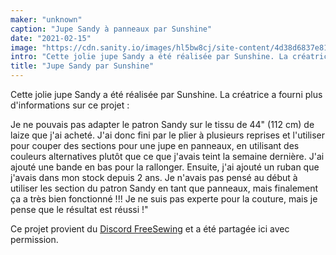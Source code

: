 ```yaml
---
maker: "unknown"
caption: "Jupe Sandy à panneaux par Sunshine"
date: "2021-02-15"
image: "https://cdn.sanity.io/images/hl5bw8cj/site-content/4d38d6837e8125276522abb62d44a99e191fd8a0-1477x1969.jpg"
intro: "Cette jolie jupe Sandy a été réalisée par Sunshine. La créatrice a fourni plus d'informations sur ce projet :"
title: "Jupe Sandy par Sunshine"
---
```



Cette jolie jupe Sandy a été réalisée par Sunshine. La créatrice a fourni plus d'informations sur ce projet :

Je ne pouvais pas adapter le patron Sandy sur le tissu de 44" (112 cm) de laize que j'ai acheté. J'ai donc fini par le plier à plusieurs reprises et l'utiliser pour couper des sections pour une jupe en panneaux, en utilisant des couleurs alternatives plutôt que ce que j'avais teint la semaine dernière. J'ai ajouté une bande en bas pour la rallonger. Ensuite, j'ai ajouté un ruban que j'avais dans mon stock depuis 2 ans. Je n'avais pas pensé au début à utiliser les section du patron Sandy en tant que panneaux, mais finalement ça a très bien fonctionné !!! Je ne suis pas experte pour la couture, mais je pense que le résultat est réussi !"

<Note>

Ce projet provient du [Discord FreeSewing](https://discord.freesewing.org/) et a été partagée ici avec permission.

</Note>

